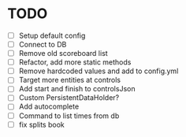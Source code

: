 # TODO

- [ ] Setup default config
- [ ] Connect to DB
- [ ] Remove old scoreboard list
- [ ] Refactor, add more static methods
- [ ] Remove hardcoded values and add to config.yml
- [ ] Target more entities at controls
- [ ] Add start and finish to controlsJson
- [ ] Custom PersistentDataHolder?
- [ ] Add autocomplete
- [ ] Command to list times from db
- [ ] fix splits book
